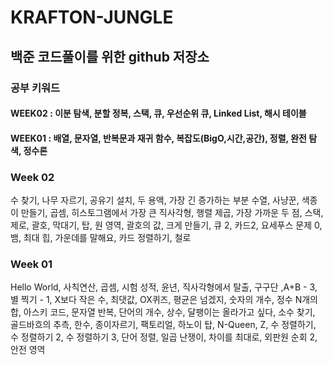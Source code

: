# KRAFTON-JUNGLE
## 백준 코드풀이를 위한 github 저장소

### 공부 키워드
#### WEEK02 : 이분 탐색, 분할 정복, 스택, 큐, 우선순위 큐, Linked List, 해시 테이블
#### WEEK01 : 배열, 문자열, 반복문과 재귀 함수, 복잡도(BigO,시간,공간), 정렬, 완전 탐색, 정수론


### Week 02
수 찾기, 나무 자르기, 공유기 설치, 두 용액, 가장 긴 증가하는 부분 수열, 사냥꾼, 색종이 만들기, 곱셈, 히스토그램에서 가장 큰 직사각형, 행렬 제곱, 가장 가까운 두 점, 스택, 제로, 괄호, 막대기, 탑, 원 영역, 괄호의 값, 크게 만들기, 큐 2, 카드2, 요세푸스 문제 0, 뱀, 최대 힙, 가운데를 말해요, 카드 정렬하기, 철로


### Week 01
Hello World, 사칙연산, 곱셈, 시험 성적, 윤년, 직사각형에서 탈출, 구구단 ,A+B - 3, 별 찍기 - 1, X보다 작은 수, 최댓값, OX퀴즈, 평균은 넘겠지, 숫자의 개수, 정수 N개의 합, 아스키 코드, 문자열 반복, 단어의 개수, 상수, 달팽이는 올라가고 싶다, 소수 찾기, 골드바흐의 추측, 한수, 종이자르기, 팩토리얼, 하노이 탑, N-Queen, Z, 수 정렬하기, 수 정렬하기 2, 수 정렬하기 3, 단어 정렬, 일곱 난쟁이, 차이를 최대로, 외판원 순회 2, 안전 영역
